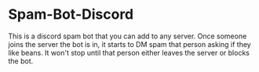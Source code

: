 # Spam-Bot-Discord
This is a discord spam bot that you can add to any server. Once someone joins the server the bot is in, it starts to DM spam that person asking if they like beans. It won't stop until that person either leaves the server or blocks the bot.
